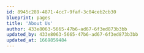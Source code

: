 ```yaml
---
id: 8945c289-4871-4cc7-9faf-3c04ceb2cb30
blueprint: pages
title: 'About Us'
author: 433e8063-5665-47b6-ad67-6f3ed873b3bb
updated_by: 433e8063-5665-47b6-ad67-6f3ed873b3bb
updated_at: 1669859484
---
```

